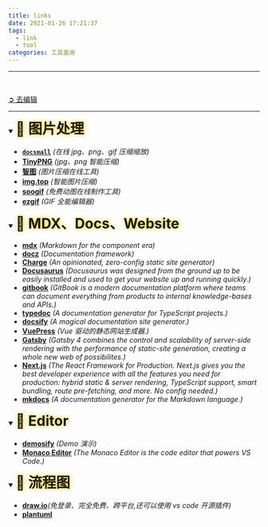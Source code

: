 ```yaml
---
title: links
date: 2021-01-26 17:21:37
tags:
  - link
  - tool
categories: 工具查询
---
```


---

<br />
<style>
details { user-select: none; }
details[open] summary {text-shadow: #FC0 1px 0 10px;}
summary h1 { display: inline; line-height: 1.5em !important; }
summary:focus { outline: none; }
summary+* { padding-left: 2em; }
</style>

[➲ 去编辑](https://github.com/jarze/Blog/edit/page/source/_posts/links/index.md)

---

<details open="open"><summary><h1>🤡 图片处理</h1></summary>

- [**`docsmall`**](https://docsmall.com/) _(在线 jpg、png、gif 压缩缩放)_
- [**TinyPNG**](https://tinypng.com) _(jpg、png 智能压缩)_
- [**智图**](https://zhitu.isux.us) _(图片压缩在线工具)_
- [**img.top**](https://img.top) _(智能图片压缩)_
- [**soogif**](https://www.soogif.com) _(免费动图在线制作工具)_
- [**ezgif**](https://ezgif.com) _(GIF 全能编辑器)_

</details>

<!-- more -->

<details open="open"><summary><h1>🤡 MDX、Docs、Website</h1></summary>

- [**mdx**](https://mdxjs.com/projects) _(Markdown for the component era)_
- [**docz**](https://www.docz.site/) _(Documentation framework)_
- [**Charge**](https://charge.js.org/) _(An opinionated, zero-config static site generator)_
- [**Docusaurus**](https://docusaurus.io/) _(Docusaurus was designed from the ground up to be easily installed and used to get your website up and running quickly.)_
- [**gitbook**](https://docs.gitbook.com/) _(GitBook is a modern documentation platform where teams can document everything from products to internal knowledge-bases and APIs.)_
- [**typedoc**](https://typedoc.org/) _(A documentation generator for TypeScript projects.)_
- [**docsify**](https://docsify.js.org/#/) _(A magical documentation site generator.)_
- [**VuePress**](https://vuepress.vuejs.org/zh/) _(Vue 驱动的静态网站生成器.)_
- [**Gatsby**](https://www.gatsbyjs.com/) _(Gatsby 4 combines the control and scalability of server-side rendering with the performance of static-site generation, creating a whole new web of possibilites.)_
- [**Next.js**](https://nextjs.org/) _(The React Framework for Production. Next.js gives you the best developer experience with all the features you need for production: hybrid static & server rendering, TypeScript support, smart bundling, route pre-fetching, and more. No config needed.)_
- [**mkdocs**](https://www.mkdocs.org/) _(A documentation generator for the Markdown language.)_
</details>

<details open="open"><summary><h1>🤡 Editor</h1></summary>

- [**demosify**](http://www.demosify.com/) _(Demo 演示)_
- [**Monaco Editor**](https://microsoft.github.io/monaco-editor/) _(The Monaco Editor is the code editor that powers VS Code.)_

</details>

<details open="open"><summary><h1>🤡 流程图</h1></summary>

- [**draw.io**](https://draw.io/)_(免登录、完全免费、跨平台,还可以使用 vs code 开源插件)_
- [**plantuml**](https://plantuml.com/)

</details>
<br />
<br />
<br />
<br />
